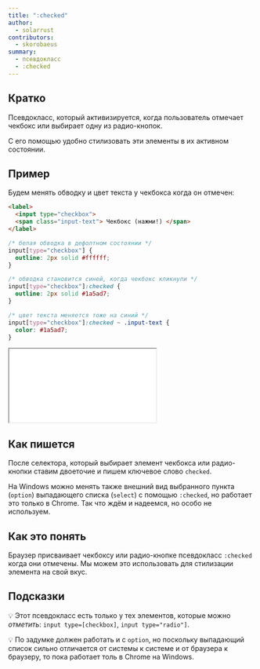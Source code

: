 ```yaml
---
title: ":checked"
author:
  - solarrust
contributors:
  - skorobaeus
summary:
  - псевдокласс
  - :checked
---
```


## Кратко

Псевдокласс, который активизируется, когда пользователь отмечает чекбокс или выбирает одну из радио-кнопок.

С его помощью удобно стилизовать эти элементы в их активном состоянии.

## Пример

Будем менять обводку и цвет текста у чекбокса когда он отмечен:

```html
<label>
  <input type="checkbox">
  <span class="input-text"> Чекбокс (нажми!) </span>
</label>
```

```css
/* белая обводка в дефолтном состоянии */
input[type="checkbox"] {
  outline: 2px solid #ffffff;
}

/* обводка становится синей, когда чекбокс кликнули */
input[type="checkbox"]:checked {
  outline: 2px solid #1a5ad7;
}

/* цвет текста меняется тоже на синий */
input[type="checkbox"]:checked ~ .input-text {
  color: #1a5ad7;
}
```

<iframe title="Чекбоксы" src="demos/check.html"></iframe>

## Как пишется

После селектора, который выбирает элемент чекбокса или радио-кнопки ставим двоеточие и пишем ключевое слово `checked`.

На Windows можно менять также внешний вид выбранного пункта (`option`) выпадающего списка (`select`) с помощью `:checked`, но работает это только в Chrome. Так что ждём и надеемся, но особо не используем.

## Как это понять

Браузер присваивает чекбоксу или радио-кнопке псевдокласс `:checked` когда они отмечены. Мы можем это использовать для стилизации элемента на свой вкус.

## Подсказки

💡 Этот псевдокласс есть только у тех элементов, которые можно _отметить_: `input type=[checkbox]`, `input type="radio"]`.

💡 По задумке должен работать и с `option`, но поскольку выпадающий список сильно отличается от системы к системе и от браузера к браузеру, то пока работает толь в Chrome на Windows.

